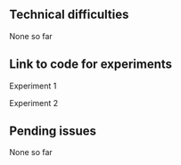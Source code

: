 Technical difficulties
-----------------------

None so far





Link to code for experiments
------------------------------



Experiment 1<br>




Experiment 2<br>






Pending issues
---------------


None so far




